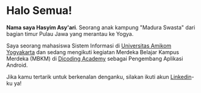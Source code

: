 # Halo Semua! 

**Nama saya Hasyim Asy'ari**. Seorang anak kampung "Madura Swasta" dari bagian timur Pulau Jawa yang merantau ke Yogya.

Saya seorang mahasiswa Sistem Informasi di [Universitas Amikom Yogyakarta](https://amikom.ac.id/) dan sedang mengikuti kegiatan Merdeka Belajar Kampus Merdeka (MBKM) di [Dicoding Academy](https://www.dicoding.com/) sebagai Pengembang Aplikasi Android.  

Jika kamu tertarik untuk berkenalan denganku, silakan ikuti akun [Linkedin](https://linkedin.com/in/HasyimAsya-RI/)-ku ya!
